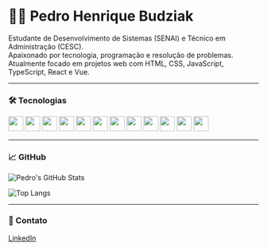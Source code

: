 # 🧑‍💻 Pedro Henrique Budziak

Estudante de Desenvolvimento de Sistemas (SENAI) e Técnico em Administração (CESC).  
Apaixonado por tecnologia, programação e resolução de problemas.  
Atualmente focado em projetos web com HTML, CSS, JavaScript, TypeScript, React e Vue.

---

### 🛠️ Tecnologias

<p align="left">
  <img src="https://cdn.jsdelivr.net/gh/devicons/devicon/icons/html5/html5-original.svg" width="30px" />
  <img src="https://cdn.jsdelivr.net/gh/devicons/devicon/icons/css3/css3-original.svg" width="30px" />
  <img src="https://cdn.jsdelivr.net/gh/devicons/devicon/icons/javascript/javascript-original.svg" width="30px" />
  <img src="https://cdn.jsdelivr.net/gh/devicons/devicon/icons/typescript/typescript-original.svg" width="30px" />
  <img src="https://cdn.jsdelivr.net/gh/devicons/devicon/icons/react/react-original.svg" width="30px" />
  <img src="https://cdn.jsdelivr.net/gh/devicons/devicon/icons/vuejs/vuejs-original.svg" width="30px" />
  <img src="https://cdn.jsdelivr.net/gh/devicons/devicon/icons/bootstrap/bootstrap-original.svg" width="30px" />
  <img src="https://cdn.jsdelivr.net/gh/devicons/devicon/icons/vite/vite-original.svg" width="30px" />
  <img src="https://cdn.jsdelivr.net/gh/devicons/devicon/icons/vercel/vercel-original.svg" width="30px" />
  <img src="https://cdn.jsdelivr.net/gh/devicons/devicon/icons/java/java-original.svg" width="30px" />
  <img src="https://cdn.jsdelivr.net/gh/devicons/devicon/icons/c/c-original.svg" width="30px" />
  <img src="https://cdn.jsdelivr.net/gh/devicons/devicon/icons/mysql/mysql-original.svg" width="30px" />
</p>

---

### 📈 GitHub

![Pedro's GitHub Stats](https://github-readme-stats.vercel.app/api?username=Dev-PedroBudziak&show_icons=true&theme=transparent&hide_title=true&hide_border=true)

![Top Langs](https://github-readme-stats.vercel.app/api/top-langs/?username=Dev-PedroBudziak&layout=compact&theme=transparent&hide_border=true)

---

### 🔗 Contato

[LinkedIn](https://www.linkedin.com/in/dev-pedrobudziak/)

